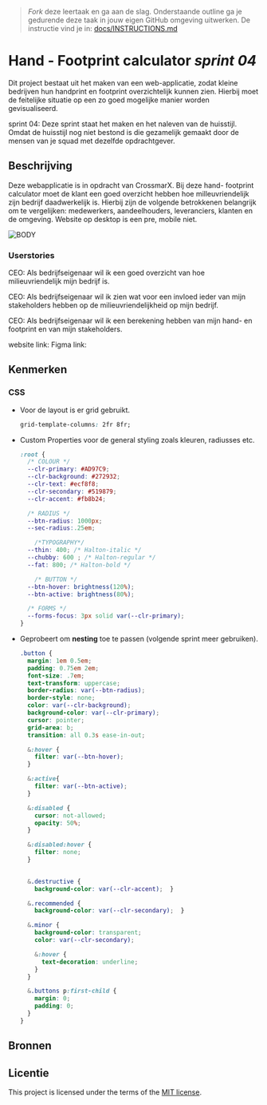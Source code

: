 > _Fork_ deze leertaak en ga aan de slag. 
Onderstaande outline ga je gedurende deze taak in jouw eigen GitHub omgeving uitwerken. 
De instructie vind je in: [docs/INSTRUCTIONS.md](docs/INSTRUCTIONS.md)

# Hand - Footprint calculator _sprint 04_
<!-- Geef je project een titel en schrijf in één zin wat het is -->
Dit project bestaat uit het maken van een web-applicatie, zodat kleine bedrijven hun handprint en footprint overzichtelijk kunnen zien. Hierbij moet de feitelijke situatie op een zo goed mogelijke manier worden gevisualiseerd.

sprint 04:
Deze sprint staat het maken en het naleven van de huisstijl. Omdat de huisstijl nog niet bestond is die gezamelijk gemaakt door de mensen van je squad met dezelfde opdrachtgever.

## Beschrijving
<!-- In de Beschrijving staat hoe je project er uit ziet, hoe het werkt en wat je er mee kan. -->
<!-- Voeg een mooie poster visual toe 📸 -->
<!-- Voeg een link toe naar Github Pages 🌐-->

Deze webapplicatie is in opdracht van CrossmarX. Bij deze hand- footprint calculator moet de klant een goed overzicht hebben hoe milleuvriendelijk zijn bedrijf daadwerkelijk is. 
Hierbij zijn de volgende betrokkenen belangrijk om te vergelijken: medewerkers, aandeelhouders, leveranciers, klanten en de omgeving. Website op desktop is een pre, mobile niet.

![BODY](https://github.com/Anna-Kyra/look-and-feel-corporate-identity/assets/144000242/df4313c0-96a2-4c54-9850-bf6dfbae6fe7)

### Userstories
CEO: Als bedrijfseigenaar wil ik een goed overzicht van hoe milieuvriendelijk mijn bedrijf is.

CEO: Als bedrijfseigenaar wil ik zien wat voor een invloed ieder van mijn stakeholders hebben op de milieuvriendelijkheid op mijn bedrijf.

CEO: Als bedrijfseigenaar wil ik een berekening hebben van mijn hand- en footprint en van mijn stakeholders.

website link: 
Figma link: 

## Kenmerken
<!-- Bij Kenmerken staat welke technieken zijn gebruikt en hoe. Wat is de HTML structuur? Wat zijn de belangrijkste dingen in CSS? Wat is er met Javascript gedaan en hoe? Misschien heb je een framwork of library gebruikt? -->
### CSS

* Voor de layout is er grid gebruikt.
  ```CSS
  grid-template-columns: 2fr 8fr;
  ```
* Custom Properties voor de general styling zoals kleuren, radiusses etc.
  ```CSS
  :root {
    /* COLOUR */
    --clr-primary: #AD97C9;
    --clr-background: #272932;
    --clr-text: #ecf8f8;
    --clr-secondary: #519879;
    --clr-accent: #fb8b24;
  
    /* RADIUS */
    --btn-radius: 1000px;
    --sec-radius:.25em;
  
      /*TYPOGRAPHY*/
    --thin: 400; /* Halton-italic */
    --chubby: 600 ; /* Halton-regular */
    --fat: 800; /* Halton-bold */
  
      /* BUTTON */
    --btn-hover: brightness(120%);
    --btn-active: brightness(80%);
  
    /* FORMS */
    --forms-focus: 3px solid var(--clr-primary);
  }
  ```
* Geprobeert om **nesting** toe te passen (volgende sprint meer gebruiken).
  ```CSS
  .button {
    margin: 1em 0.5em;
    padding: 0.75em 2em;
    font-size: .7em;
    text-transform: uppercase;
    border-radius: var(--btn-radius);
    border-style: none;
    color: var(--clr-background);
    background-color: var(--clr-primary);
    cursor: pointer;
    grid-area: b;
    transition: all 0.3s ease-in-out;

    &:hover {
      filter: var(--btn-hover);
    }

    &:active{
      filter: var(--btn-active);
    }

    &:disabled {
      cursor: not-allowed;
      opacity: 50%;
    }

    &:disabled:hover {
      filter: none;
    }

      
    &.destructive {
      background-color: var(--clr-accent);  }

    &.recommended {
      background-color: var(--clr-secondary);  }

    &.minor {
      background-color: transparent;
      color: var(--clr-secondary);

      &:hover {
        text-decoration: underline;
      }
    }

    &.buttons p:first-child {
      margin: 0;
      padding: 0;
    }
  }
  ```


## Bronnen

## Licentie

This project is licensed under the terms of the [MIT license](./LICENSE).
